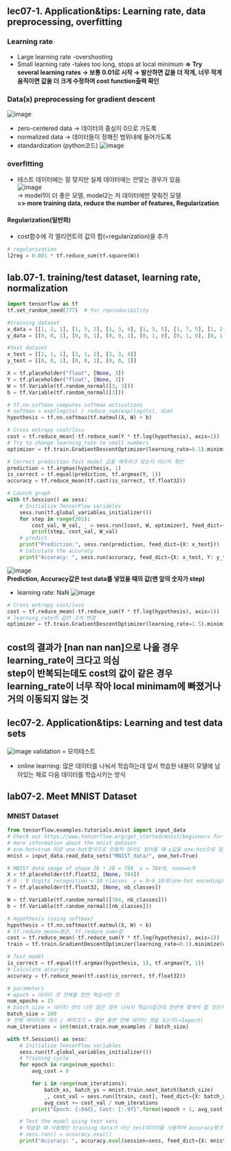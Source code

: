 ## lec07-1. Application&tips: Learning rate, data preprocessing, overfitting
### Learning rate
- Large learning rate -overshooting
- Small learning rate -takes too long, stops at local minimum
**=> Try several learning rates → 보통 0.01로 시작 → 발산하면 값을 더 작게, 너무 작게 움직이면 값을 더 크게 수정하며 cost function출력 확인**
### Data(x) preprocessing for gradient descent  
![image](https://user-images.githubusercontent.com/54131109/75787336-ea4d1d80-5da9-11ea-8534-fa765769e1dd.png)  
- zero-centered data → 데이터의 중심이 0으로 가도록
- normalized data → 데이터들이 정해진 범위내에 들어가도록
- standardization (python코드)
![image](https://user-images.githubusercontent.com/54131109/75787622-52036880-5daa-11ea-8667-feb4905317e4.png)  
### overfitting
- 테스트 데이터에는 잘 맞지만 실제 데이터에는 안맞는 경우가 있음  
![image](https://user-images.githubusercontent.com/54131109/75788204-3e0c3680-5dab-11ea-9c28-20ba3da61b81.png)  
 → model1이 더 좋은 모델, model2는 저 데이터에만 맞춰진 모델  
**=> more training data, reduce the number of features, Regularization**  
#### Regularization(일반화)
- cost함수에 각 엘리먼트의 값의 합(=regularization)을 추가
```python
# regularization
l2reg = 0.001 * tf.reduce_sum(tf.square(W))
```
## lab.07-1. training/test dataset, learning rate, normalization
```python
import tensorflow as tf
tf.set_random_seed(777)  # for reproducibility

#training dataset
x_data = [[1, 2, 1], [1, 3, 2], [1, 3, 4], [1, 5, 5], [1, 7, 5], [1, 2, 5], [1, 6, 6], [1, 7, 7]]
y_data = [[0, 0, 1], [0, 0, 1], [0, 0, 1], [0, 1, 0], [0, 1, 0], [0, 1, 0], [1, 0, 0], [1, 0, 0]]

#test dataset
x_test = [[2, 1, 1], [3, 1, 2], [3, 3, 4]]
y_test = [[0, 0, 1], [0, 0, 1], [0, 0, 1]]

X = tf.placeholder("float", [None, 3])
Y = tf.placeholder("float", [None, 3])
W = tf.Variable(tf.random_normal([3, 3]))
b = tf.Variable(tf.random_normal([3]))

# tf.nn.softmax computes softmax activations
# softmax = exp(logits) / reduce_sum(exp(logits), dim)
hypothesis = tf.nn.softmax(tf.matmul(X, W) + b)

# Cross entropy cost/loss
cost = tf.reduce_mean(-tf.reduce_sum(Y * tf.log(hypothesis), axis=1))
# Try to change learning_rate to small numbers
optimizer = tf.train.GradientDescentOptimizer(learning_rate=0.1).minimize(cost)

# Correct prediction Test model 값을 예측하고 맞는지 아닌지 확인
prediction = tf.argmax(hypothesis, 1)
is_correct = tf.equal(prediction, tf.argmax(Y, 1))
accuracy = tf.reduce_mean(tf.cast(is_correct, tf.float32))

# Launch graph
with tf.Session() as sess:
    # Initialize TensorFlow variables
    sess.run(tf.global_variables_initializer())
    for step in range(201):
        cost_val, W_val, _ = sess.run([cost, W, optimizer], feed_dict={X: x_data, Y: y_data})
        print(step, cost_val, W_val)
    # predict
    print("Prediction:", sess.run(prediction, feed_dict={X: x_test}))
    # Calculate the accuracy
    print("Accuracy: ", sess.run(accuracy, feed_dict={X: x_test, Y: y_test}))
```
![image](https://user-images.githubusercontent.com/54131109/75792170-ef619b00-5db0-11ea-843d-7a89ea917aa9.png)  
**Prediction, Accuracy값은 test data를 넣었을 때의 값(맨 앞의 숫자가 step)** 
- learning rate: NaN
![image](https://user-images.githubusercontent.com/54131109/75791829-7b26f780-5db0-11ea-95f7-9b87a7c3ede2.png)  
```python
# Cross entropy cost/loss
cost = tf.reduce_mean(-tf.reduce_sum(Y * tf.log(hypothesis), axis=1))
# learning_rate의 값만 크게 변경
optimizer = tf.train.GradientDescentOptimizer(learning_rate=1.5).minimize(cost)
```
**cost의 결과가 [nan nan nan]으로 나올 경우 learning_rate이 크다고 의심**  
**step이 반복되는데도 cost의 값이 같은 경우 learning_rate이 너무 작아 local minimam에 빠졌거나 거의 이동되지 않는 것**
-----------------------------
## lec07-2. Application&tips: Learning and test data sets
![image](https://user-images.githubusercontent.com/54131109/75969830-da9d1880-5f12-11ea-9b42-a9ba4a980788.png)
validation = 모의테스트
- online learning: 많은 데이터를 나눠서 학습하는데 앞서 학습한 내용이 모델에 남아있는 채로 다음 데이터를 학습시키는 방식
## lab07-2. Meet MNIST Dataset
### MNIST Dataset
```python
from tensorflow.examples.tutorials.mnist import input_data
# Check out https://www.tensorflow.org/get_started/mnist/beginners for
# more information about the mnist dataset
# one-hot=true 따로 one-hot형식으로 만들지 않아도 읽어올 때 y값을 one-hot으로 읽어옴
mnist = input_data.read_data_sets("MNIST_data/", one_hot=True)

# MNIST data image of shape 28 * 28 = 784  x = 784개, none=n개
X = tf.placeholder(tf.float32, [None, 784])
# 0 - 9 digits recognition = 10 classes  y = 0~9 10개(one-hot encoding) 10개의 출력
Y = tf.placeholder(tf.float32, [None, nb_classes])

W = tf.Variable(tf.random_normal([784, nb_classes]))
b = tf.Variable(tf.random_normal([nb_classes]))

# Hypothesis (using softmax)
hypothesis = tf.nn.softmax(tf.matmul(X, W) + b)
# tf.reduce_mean=평균, tf.reduce_sum=합
cost = tf.reduce_mean(-tf.reduce_sum(Y * tf.log(hypothesis), axis=1))
train = tf.train.GradientDescentOptimizer(learning_rate=0.1).minimize(cost)

# Test model
is_correct = tf.equal(tf.argmax(hypothesis, 1), tf.argmax(Y, 1))
# Calculate accuracy
accuracy = tf.reduce_mean(tf.cast(is_correct, tf.float32))

# parameters
# epoch = 데이터 셋 전체를 한번 학습시킨 것
num_epochs = 15
# batch_size = 데이터 셋이 너무 많은 경우 나눠서 학습시킬건데 한번에 몇개씩 할 것인지
batch_size = 100
# 전체 데이터의 개수 / 배치크기 = 몇번 돌면 전체 데이터 셋을 도는지(=1epoch)
num_iterations = int(mnist.train.num_examples / batch_size)

with tf.Session() as sess:
    # Initialize TensorFlow variables
    sess.run(tf.global_variables_initializer())
    # Training cycle
    for epoch in range(num_epochs):
        avg_cost = 0

        for i in range(num_iterations):
            batch_xs, batch_ys = mnist.train.next_batch(batch_size)
            _, cost_val = sess.run([train, cost], feed_dict={X: batch_xs, Y: batch_ys})
            avg_cost += cost_val / num_iterations
        print("Epoch: {:04d}, Cost: {:.9f}".format(epoch + 1, avg_cost))

    # Test the model using test sets
    # 학습할 때 사용했던 training data가 아닌 test데이터를 사용하여 accuracy평가
    # sess.run() = accuracy.eval()
    print("Accuracy: ", accuracy.eval(session=sess, feed_dict={X: mnist.test.images, Y: mnist.test.labels}))
```
